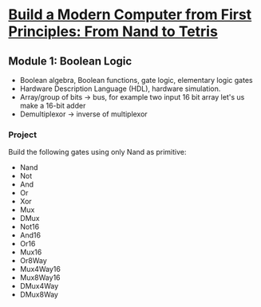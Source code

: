 # [Build a Modern Computer from First Principles: From Nand to Tetris](https://www.coursera.org/learn/build-a-computer)
## Module 1: Boolean Logic
- Boolean algebra, Boolean functions, gate logic, elementary logic gates
- Hardware Description Language (HDL), hardware simulation.
- Array/group of bits -> bus, for example two input 16 bit array let's us make a 16-bit adder
- Demultiplexor -> inverse of multiplexor
### Project
Build the following gates using only Nand as primitive:
- Nand
- Not
- And
- Or
- Xor
- Mux
- DMux
- Not16
- And16
- Or16
- Mux16
- Or8Way
- Mux4Way16
- Mux8Way16
- DMux4Way
- DMux8Way

